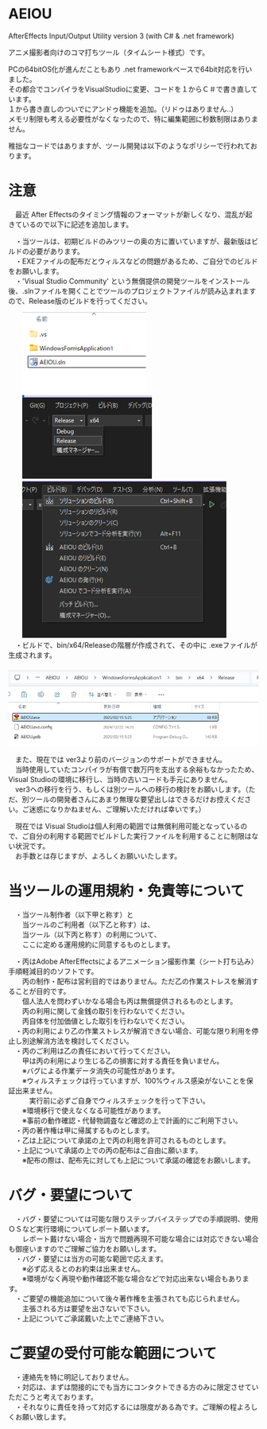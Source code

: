# AEIOU  
AfterEffects Input/Output Utility version 3 (with C# &amp; .net framework)  
  
  
アニメ撮影者向けのコマ打ちツール（タイムシート様式）です。  
  
PCの64bitOS化が進んだこともあり .net frameworkベースで64bit対応を行いました。  
その都合でコンパイラをVisualStudioに変更、コードを１からＣ＃で書き直しています。  
１から書き直しのついでにアンドゥ機能を追加。（リドゥはありません..）  
メモリ制限も考える必要性がなくなったので、特に編集範囲に秒数制限はありません。  
  
稚拙なコードではありますが、ツール開発は以下のようなポリシーで行われております。  

  
# 注意

　最近 After Effectsのタイミング情報のフォーマットが新しくなり、混乱が起きているので以下に記述を追加します。

　・当ツールは、初期ビルドのみツリーの奥の方に置いていますが、最新版はビルドの必要があります。  
　・EXEファイルの配布だとウィルスなどの問題があるため、ご自分でのビルドをお願いします。  
　・'Visual Studio Community' という無償提供の開発ツールをインストール後、.slnファイルを開くことでツールのプロジェクトファイルが読み込まれますので、Release版のビルドを行ってください。  
　　![slnファイルを開く](image/sln.png)  
　　![releaseを選択](image/release.png)  
　　![ビルドを実行](image/build.png)  
　・ビルドで、bin/x64/Releaseの階層が作成されて、その中に .exeファイルが生成されます。  
　　![exeの生成場所を確認](image/exe.png)  

　また、現在では ver3より前のバージョンのサポートができません。  
　当時使用していたコンパイラが有償で数万円を支出する余裕もなかったため、Visual Studioの環境に移行し、当時の古いコードも手元にありません。  
　ver3への移行を行う、もしくは別ツールへの移行の検討をお願いします。（ただ、別ツールの開発者さんにあまり無理な要望出しはできるだけお控えください。ご迷惑になりかねません、ご理解いただければ幸いです。）  

　現在では Visual Studioは個人利用の範囲では無償利用可能となっているので、ご自分の利用する範囲でビルドした実行ファイルを利用することに制限はない状況です。  
　お手数とは存じますが、よろしくお願いいたします。  


# 当ツールの運用規約・免責等について  
  
　・当ツール制作者（以下甲と称す）と  
　　当ツールのご利用者（以下乙と称す）は、  
　　当ツール（以下丙と称す）の利用について、  
　　ここに定める運用規約に同意するものとします。  
  
　・丙はAdobe AfterEffectsによるアニメーション撮影作業（シート打ち込み）手順軽減目的のソフトです。  
　　丙の制作・配布は営利目的ではありません。ただ乙の作業ストレスを解消することが目的です。  
　　個人法人を問わずいかなる場合も丙は無償提供されるものとします。  
　　丙の利用に関して金銭の取引を行わないでください。  
　　丙自体を付加価値とした取引を行わないでください。  
　・丙の利用により乙の作業ストレスが解消できない場合、可能な限り利用を停止し別途解消方法を検討してください。  
　・丙のご利用は乙の責任において行ってください。  
　　甲は丙の利用により生じる乙の損害に対する責任を負いません。  
　　※バグによる作業データ消失の可能性があります。  
　　※ウィルスチェックは行っていますが、100%ウィルス感染がないことを保証出来ません。  
　　　実行前に必ずご自身でウィルスチェックを行って下さい。  
　　※環境移行で使えなくなる可能性があります。  
　　※事前の動作確認・代替物調査など確認の上で計画的にご利用下さい。  
　・丙の著作権は甲に帰属するものとします。  
　・乙は上記について承諾の上で丙の利用を許可されるものとします。  
　・上記について承諾の上での丙の配布はご自由に願います。  
　　※配布の際は、配布先に対しても上記について承諾の確認をお願いします。  
  
# バグ・要望について  
　・バグ・要望については可能な限りステップバイステップでの手順説明、使用ＯＳなど実行環境についてレポート願います。  
　　レポート戴けない場合・当方で問題再現不可能な場合には対応できない場合も御座いますのでご理解ご協力をお願いします。  
　・バグ・要望には当方の可能な範囲で応えます。  
　　※必ず応えるとのお約束は出来ません。  
　　※環境がなく再現や動作確認不能な場合などで対応出来ない場合もあります。  
　・ご要望の機能追加について後々著作権を主張されても応じられません。  
　　主張される方は要望を出さないで下さい。  
　・上記についてご承諾戴いた上でご連絡下さい。  
  
# ご要望の受付可能な範囲について  
　・連絡先を特に明記しておりません。  
　・対応は、まずは間接的にでも当方にコンタクトできる方のみに限定させていただこうと考えております。  
　・それなりに責任を持って対応するには限度がある為です。ご理解の程よろしくお願い致します。  
